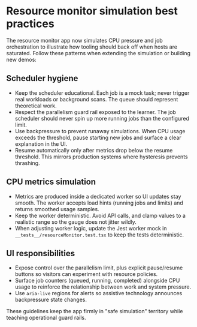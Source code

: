 # Resource monitor simulation best practices

The resource monitor app now simulates CPU pressure and job orchestration to
illustrate how tooling should back off when hosts are saturated. Follow these
patterns when extending the simulation or building new demos:

## Scheduler hygiene

- Keep the scheduler educational. Each job is a mock task; never trigger real
  workloads or background scans. The queue should represent theoretical work.
- Respect the parallelism guard rail exposed to the learner. The job scheduler
  should never spin up more running jobs than the configured limit.
- Use backpressure to prevent runaway simulations. When CPU usage exceeds the
  threshold, pause starting new jobs and surface a clear explanation in the UI.
- Resume automatically only after metrics drop below the resume threshold. This
  mirrors production systems where hysteresis prevents thrashing.

## CPU metrics simulation

- Metrics are produced inside a dedicated worker so UI updates stay smooth. The
  worker accepts load hints (running jobs and limits) and returns smoothed usage
  samples.
- Keep the worker deterministic. Avoid API calls, and clamp values to a
  realistic range so the gauge does not jitter wildly.
- When adjusting worker logic, update the Jest worker mock in
  `__tests__/resourceMonitor.test.tsx` to keep the tests deterministic.

## UI responsibilities

- Expose control over the parallelism limit, plus explicit pause/resume buttons
  so visitors can experiment with resource policies.
- Surface job counters (queued, running, completed) alongside CPU usage to
  reinforce the relationship between work and system pressure.
- Use `aria-live` regions for alerts so assistive technology announces
  backpressure state changes.

These guidelines keep the app firmly in "safe simulation" territory while
teaching operational guard rails.
